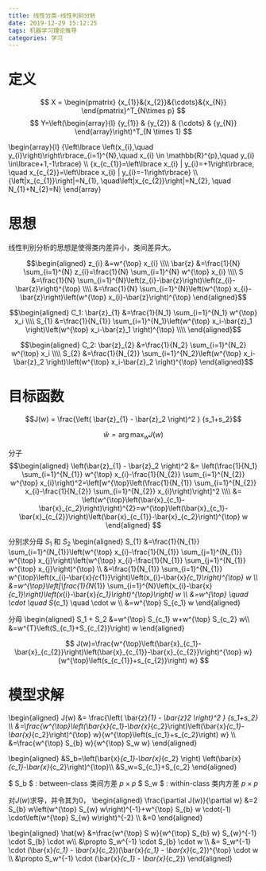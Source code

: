 ```yaml
---
title: 线性分类-线性判别分析
date: 2019-12-29 15:12:25
tags: 机器学习理论推导
categories: 学习
---
```

# 定义
$$
X = \begin{pmatrix}
{x_{1}}&{x_{2}}&{\cdots}&{x_{N}}
\end{pmatrix}^T_{N\times p} 
$$     $$
Y=\left(\begin{array}{l}
{y_{1}}  & {y_{2}} & {\cdots} & {y_{N}}
\end{array}\right)^T_{N \times 1}
$$

\begin{array}{l}
{\left\lbrace \left(x_{i},\quad y_{i}\right)\right\rbrace_{i=1}^{N},\quad x_{i} \in \mathbb{R}^{p},\quad y_{i} \in\lbrace+1,-1\rbrace} \\\\
{x_{c_{1}}=\left\lbrace x_{i} | y_{i}=+1\right\rbrace, \quad x_{c_{2}}=\left\lbrace x_{i} | y_{i}=-1\right\rbrace} \\\\
{\left|x_{c_{1}}\right|=N_{1}, \quad\left|x_{c_{2}}\right|=N_{2}, \quad N_{1}+N_{2}=N}
\end{array}

# 思想
线性判别分析的思想是使得类内差异小，类间差异大。

$$\begin{aligned} z_{i} &=w^{\top} x_{i} \\\\ \bar{z} &=\frac{1}{N} \sum_{i=1}^{N} z_{i}=\frac{1}{N} \sum_{i=1}^{N} w^{\top} x_{i} \\\\ S &=\frac{1}{N} \sum_{i=1}^{N}\left(z_{i}-\bar{z}\right)\left(z_{i}-\bar{z}\right)^{\top} \\\\ &=\frac{1}{N} \sum_{i=1}^{N}\left(w^{\top} x_{i}-\bar{z}\right)\left(w^{\top} x_{i}-\bar{z}\right)^{\top}  \end{aligned}$$

$$\begin{aligned} 
C_1: \bar{z}_{1} &=\frac{1}{N_1} \sum_{i=1}^{N_1} w^{\top} x_i \\\\ 
S_{1} &=\frac{1}{N_{1}} \sum_{i=1}^{N_1}\left(w^{\top} x_i-\bar{z}_1 \right)\left(w^{\top} x_i-\bar{z}_1 \right)^{\top} \\\\ 
\end{aligned}$$

$$\begin{aligned}
C_2: \bar{z}_{2} &=\frac{1}{N_2} \sum_{i=1}^{N_2} w^{\top} x_i \\\\
S_{2} &=\frac{1}{N_{2}} \sum_{i=1}^{N_2}\left(w^{\top} x_i-\bar{z}_2 \right)\left(w^{\top} x_i-\bar{z}_2 \right)^{\top}
\end{aligned}$$

# 目标函数

$$J(w) = \frac{\left( \bar{z}_{1} - \bar{z}_2 \right)^2 } {s_1+s_2}$$    

$$\hat{w}=\arg\max_{w} J(w)$$

分子
$$\begin{aligned}
\left(\bar{z}_{1} - \bar{z}_2 \right)^2 &= \left(\frac{1}{N_1} \sum_{i=1}^{N_{1}} w^{\top} x_{i}-\frac{1}{N_{2}} \sum_{i=1}^{N_{2}} w^{\top} x_{i}\right)^2=\left[w^{\top}\left(\frac{1}{N_{1}} \sum_{i=1}^{N_{2}} x_{i}-\frac{1}{N_{2}} \sum_{i=1}^{N_{2}} x_{i}\right)\right]^2 \\\\
&= \left(w^{\top}\left(\bar{x}_{c_1}-\bar{x}_{c_2}\right)\right)^{2}=w^{\top}\left(\bar{x}_{c_1}-\bar{x}_{c_{2}}\right)\left(\bar{x}_{c_{1}}-\bar{x}_{c_2}\right)^{\top} w
\end{aligned}
$$

分别求分母 $S_1$ 和 $S_2$
\begin{aligned}
S_{1} &=\frac{1}{N_{1}} \sum_{i=1}^{N_{1}}\left(w^{\top} x_{i}-\frac{1}{N_{1}} \sum_{j=1}^{N_{1}} w^{\top} x_{j}\right)\left(w^{\top} x_{i}-\frac{1}{N_{1}} \sum_{j=1}^{N_{1}} w^{\top} x_{j}\right)^{\top} \\\\
&=\frac{1}{N_{1}} \sum_{i=1}^{N_{1}} w^{\top}\left(x_{i}-\bar{x}_{c_{1}}\right)\left(x_{i}-\bar{x}_{c_1}\right)^{\top} w \\\\
&=w^{\top}\left[\frac{1}{N_{1}} \sum_{i=1}^{N}\left(x_{i}-\bar{x}_{c_1}\right)\left(x_{i}-\bar{x}_{c_1}\right)^{\top}\right] w \\\\
&=w^{\top} \quad \cdot \quad S_{c_1} \quad \cdot w \\\\
&=w^{\top} S_{c_1} w
\end{aligned}

分母 
\begin{aligned}
S_1 + S_2 &=w^{\top} S_{c_1} w+w^{\top} S_{c_2} w\\\\
&=w^{T}\left(S_{c_1}+S_{c_{2}}\right) w
\end{aligned}

$$
J(w)=\frac{w^{\top}\left(\bar{x}_{c_1}-\bar{x}_{c_{2}}\right)\left(\bar{x}_{c_{1}}-\bar{x}_{c_{2}}\right)^{\top} w}{w^{\top}\left(s_{c_{1}}+s_{c_{2}}\right) w}
$$

# 模型求解
\begin{aligned}
J(w) &= \frac{\left( \bar{z}_{1} - \bar{z}_2 \right)^2 } {s_1+s_2} \\\\
&=\frac{w^{\top}\left(\bar{x}_{c_1}-\bar{x}_{c_2}\right)\left(\bar{x}_{c_1}-\bar{x}_{c_2}\right)^{\top} w}{w^{\top}\left(s_{c_1}+s_{c_2}\right) w} \\\\
&=\frac{w^{\top} S_{b} w}{w^{\top} S_w w}
\end{aligned}

\begin{aligned}
&S_b=\left(\bar{x}_{c_1}-\bar{x}_{c_2} \right) \left(\bar{x}_{c_1}-\bar{x}_{c_2}\right)^{\top}\\\\
&S_w=S_{c_1}+S_{c_2}
\end{aligned}

$ S_b $ : between-class 类间方差 $p\times p$
$ S_w $ : within-class 类内方差 $p\times p$

对$J(w)$求导，并令其为$0$，
\begin{aligned}
\frac{\partial J(w)}{\partial w} &=2 S_{b} w\left(w^{\top} S_{w} w\right)^{-1}+w^{\top} S_{b} w \cdot(-1) \cdot\left(w^{\top} S_{w} w\right)^{-2} \\\\
&=0
\end{aligned}

\begin{aligned}
\hat{w} &=\frac{w^{\top} S w}{w^{\top} S_{b} w} S_{w}^{-1} \cdot S_{b} \cdot w\\\\
&\propto S_w^{-1} \cdot S_{b} \cdot w \\\\
&= S_w^{-1} \cdot (\bar{x}_{c_1} - \bar{x}_{c_2})(\bar{x}_{c_1} - \bar{x}_{c_2})^{\top} \cdot w \\\\
&\propto S_w^{-1} \cdot (\bar{x}_{c_1} - \bar{x}_{c_2})
\end{aligned}




